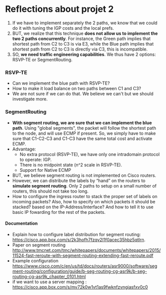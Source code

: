# Reflections about projet 2

1. If we have to implement separately the 2 paths, we know that we could do it with tuning the IGP costs and the local prefs. 
2. BUT, we realize that this technique **does not allow us to implement the two 2 paths concurrently**. For instance, the Green path implies that shortest path from C2 to C3 is via E3, while the Blue path implies that shortest path from C2 to C3 is directly via C3, this is incompatible.
3. SO, **we need traffic engineering capabilities**. We thus have 2 options: RSVP-TE or SegmentRouting.

### RSVP-TE
- Can we implement the blue path with RSVP-TE?
- How to make it load balance on two paths between C1 and C3?
- We are not sure if we can do that. We believe we can't but we should investigate more.

### SegmentRouting
- **With segment routing, we are sure that we can implement the blue path**. Using "global segments", the packet will follow the shortest path to the node, and will use ECMP if present. So, we simply have to make sure that C1-C2-C3 and C1-C3 have the same total cost and activate ECMP.
- Advantage:
  * No extra protocol (RSVP-TE), we have only one intradomain protocol to operate: IGP.
  * There is no midpoint state (n^2 scale in RSVP-TE).
  * Support for Native ECMP
- BUT, we believe segment routing is not implemented on Cisco routers.
- However, we can distribute the labels by “hand” on the routers to **simulate segment routing**. Only 2 paths to setup on a small number of routers, this should not take too long.
- How to configure the ingress router to stack the proper set of labels on incoming packets? Also, how to specify on which packets it should be stacked? based on the IP-Address/Interface? And how to tell it to use basic IP fowarding for the rest of the packets.


#### Documentation
- Explain how to configure label distribution for segment routing: https://cisco.app.box.com/s/2k3hofh7fzqv2l1f0acec35hbz5qtlrn.
- Paper on segment routing http://www.tmcnet.com/tmc/whitepapers/documents/whitepapers/2015/11524-fast-reroute-with-segment-routing-extending-fast-reroute.pdf
- Example configuration https://www.cisco.com/c/en/us/td/docs/routers/asr9000/software/segment-routing/configuration/guide/b-seg-routing-cg-asr9k/b-seg-routing-cg-asr9k_chapter_0101.html
- if we want to use a server mapping : https://cisco.app.box.com/s/mv72k0w1vt1as9fwknfzvngiasfxv0c0
